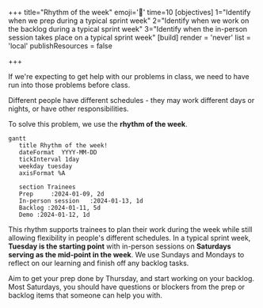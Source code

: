 +++
title="Rhythm of the week"
emoji='🥁'
time=10
[objectives]
    1="Identify when we prep during a typical sprint week"
    2="Identify when we work on the backlog during a typical sprint week"
    3="Identify when the in-person session takes place on a typical sprint week"
[build]
  render = 'never'
  list = 'local'
  publishResources = false

+++

If we're expecting to get help with our problems in class, we need to have run into those problems before class.

Different people have different schedules - they may work different days or nights, or have other responsibilities.

To solve this problem, we use the **rhythm of the week**.

```mermaid
gantt
   title Rhythm of the week!
   dateFormat  YYYY-MM-DD
   tickInterval 1day
   weekday tuesday
   axisFormat %A

   section Trainees
   Prep     :2024-01-09, 2d
   In-person session   :2024-01-13, 1d
   Backlog :2024-01-11, 5d
   Demo :2024-01-12, 1d
```

This rhythm supports trainees to plan their work during the week while still allowing flexibility in people's different schedules. In a typical sprint week, **Tuesday is the starting point** with in-person sessions on **Saturdays serving as the mid-point in the week**. We use Sundays and Mondays to reflect on our learning and finish off any backlog tasks.

Aim to get your prep done by Thursday, and start working on your backlog. Most Saturdays, you should have questions or blockers from the prep or backlog items that someone can help you with.
